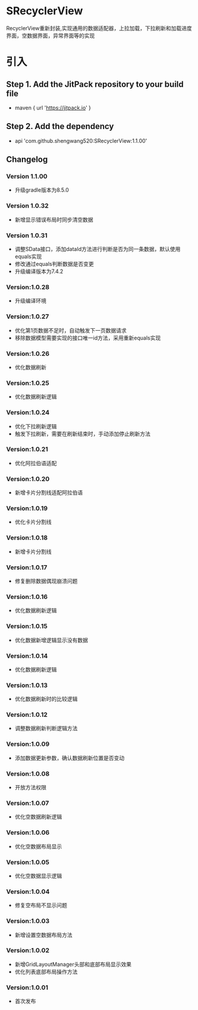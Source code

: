 # SRecyclerView

RecyclerView重新封装,实现通用的数据适配器，上拉加载，下拉刷新和加载进度界面，空数据界面，异常界面等的实现

# 引入

## Step 1. Add the JitPack repository to your build file

* maven { url '<https://jitpack.io>' }

## Step 2. Add the dependency

* api 'com.github.shengwang520:SRecyclerView:1.1.00'

## Changelog

### Version 1.1.00

* 升级gradle版本为8.5.0

### Version 1.0.32

* 新增显示错误布局时同步清空数据

### Version 1.0.31

* 调整SData接口，添加dataId方法进行判断是否为同一条数据，默认使用equals实现
* 修改通过equals判断数据是否变更
* 升级编译版本为7.4.2

### Version:1.0.28

* 升级编译环境

### Version:1.0.27

* 优化第1页数据不足时，自动触发下一页数据请求
* 移除数据模型需要实现的接口唯一id方法，采用重新equals实现

### Version:1.0.26

* 优化数据刷新

### Version:1.0.25

* 优化数据刷新逻辑

### Version:1.0.24

* 优化下拉刷新逻辑
* 触发下拉刷新，需要在刷新结束时，手动添加停止刷新方法

### Version:1.0.21

* 优化阿拉伯语适配

### Version:1.0.20

* 新增卡片分割线适配阿拉伯语

### Version:1.0.19

* 优化卡片分割线

### Version:1.0.18

* 新增卡片分割线

### Version:1.0.17

* 修复删除数据偶现崩溃问题

### Version:1.0.16

* 优化数据刷新逻辑

### Version:1.0.15

* 优化数据新增逻辑显示没有数据

### Version:1.0.14

* 优化数据刷新逻辑

### Version:1.0.13

* 优化数据刷新时的比较逻辑

### Version:1.0.12

* 调整数据刷新判断逻辑方法

### Version:1.0.09

* 添加数据更新参数，确认数据刷新位置是否变动

### Version:1.0.08

* 开放方法权限

### Version:1.0.07

* 优化空数据刷新逻辑

### Version:1.0.06

* 优化空数据布局显示

### Version:1.0.05

* 优化空数据显示逻辑

### Version:1.0.04

* 修复空布局不显示问题

### Version:1.0.03

* 新增设置空数据布局方法

### Version:1.0.02

* 新增GridLayoutManager头部和底部布局显示效果
* 优化列表底部布局操作方法

### Version:1.0.01

* 首次发布

